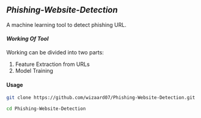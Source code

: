 ## *Phishing-Website-Detection*

A machine learning tool to detect phishing URL.

#### *Working Of Tool*

Working can be divided into two parts:
1. Feature Extraction from URLs
2. Model Training

#### Usage

```bash
git clone https://github.com/wizaard07/Phishing-Website-Detection.git
```
```bash
cd Phishing-Website-Detection
```
